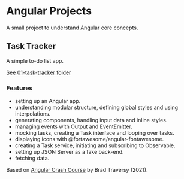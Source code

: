 # Angular Projects

A small project to understand Angular core concepts.

## Task Tracker

A simple to-do list app.

[See 01-task-tracker folder](https://github.com/solygambas/angular-projects/tree/main/01-task-tracker)

<!-- <p align="center">
    <a href="https://github.com/solygambas/angular-projects/tree/main/01-task-tracker">
        <img src="01-task-tracker/screenshot.png">
    </a>
</p> -->

### Features

- setting up an Angular app.
- understanding modular structure, defining global styles and using interpolations.
- generating components, handling input data and inline styles.
- managing events with Output and EventEmitter.
- mocking tasks, creating a Task interface and looping over tasks.
- displaying icons with @fortawesome/angular-fontawesome.
- creating a Task service, initiating and subscribing to Observable.
- setting up JSON Server as a fake back-end.
- fetching data.

Based on [Angular Crash Course](https://www.youtube.com/watch?v=3dHNOWTI7H8) by Brad Traversy (2021).
